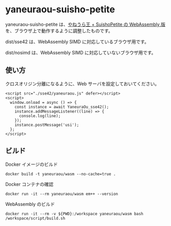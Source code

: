 # yaneuraou-suisho-petite

yaneuraou-suisho-petite は、[やねうら王 + SuishoPetite の WebAssembly 版](https://github.com/mizar/YaneuraOu)を、ブラウザ上で動作するように調整したものです。

dist/sse42 は、WebAssembly SIMD に対応しているブラウザ用です。

dist/nosimd は、WebAssembly SIMD に対応していないブラウザ用です。

## 使い方

クロスオリジン分離になるように、Web サーバを設定しておいてください。

```
<script src="./sse42/yaneuraou.js" defer></script>
<script>
  window.onload = async () => {
    const instance = await YaneuraOu_sse42();
    instance.addMessageListener((line) => {
      console.log(line);
    });
    instance.postMessage('usi');
  };
</script>
```

## ビルド

Docker イメージのビルド

```
docker build -t yaneuraou/wasm --no-cache=true .
```

Docker コンテナの確認

```
docker run -it --rm yaneuraou/wasm em++ --version
```

WebAssembly のビルド

```
docker run -it --rm -v ${PWD}:/workspace yaneuraou/wasm bash /workspace/script/build.sh
```
